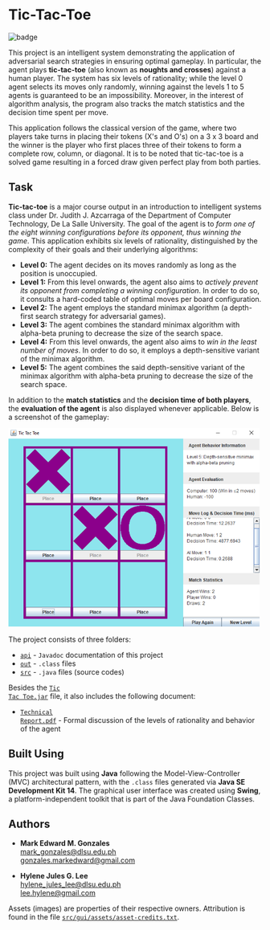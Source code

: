 # Tic-Tac-Toe

![badge](https://img.shields.io/badge/language-Java-orange.svg)

This project is an intelligent system demonstrating the application of adversarial search strategies in ensuring optimal gameplay. In particular, the agent plays <b>tic-tac-toe</b> (also known as <b>noughts and crosses</b>) against a human player. The system has six levels of rationality; while the level 0 agent selects its moves only randomly, winning against the levels 1 to 5 agents is guaranteed to be an impossibility. Moreover, in the interest of algorithm analysis, the program also tracks the match statistics and the decision time spent per move.

This application follows the classical version of the game, where two players take turns in placing their tokens (X's and O's) on a 3 x 3 board and the winner is the player who first places three of their tokens to form a complete row, column, or diagonal. It is to be noted that tic-tac-toe is a solved game resulting in a forced draw given perfect play from both parties.

## Task
<b>Tic-tac-toe</b> is a major course output in an introduction to intelligent systems class under Dr. Judith J. Azcarraga of the Department of Computer Technology, De La Salle University. The goal of the agent is to <i>form one of the eight winning configurations before its opponent, thus winning the game</i>. This application exhibits six levels of rationality, distinguished by the complexity of their goals and their underlying algorithms:
- <b>Level 0:</b> The agent decides on its moves randomly as long as the position is unoccupied. 
- <b>Level 1:</b> From this level onwards, the agent also aims to <i>actively prevent its opponent from completing a winning configuration</i>. In order to do so, it consults a hard-coded table of optimal moves per board configuration.
- <b>Level 2:</b> The agent employs the standard minimax algorithm (a depth-first search strategy for adversarial games).
- <b>Level 3:</b> The agent combines the standard minimax algorithm with alpha-beta pruning to decrease the size of the search space.
- <b>Level 4:</b> From this level onwards, the agent also aims to <i>win in the least number of moves</i>. In order to do so, it employs a depth-sensitive variant of the minimax algorithm.
- <b>Level 5:</b> The agent combines the said depth-sensitive variant of the minimax algorithm with alpha-beta pruning to decrease the size of the search space.

In addition to the <b>match statistics</b> and the <b>decision time of both players</b>, the <b>evaluation of the agent</b> is also displayed whenever applicable. Below is a screenshot of the gameplay: <br/>

<img src="https://github.com/memgonzales/tic-tac-toe/blob/master/system_screenshots/TicTacToe_1.PNG?raw=True" alt="Screenshot (Level 5)" width = 500> 

The project consists of three folders:

- [<code>api</code>](https://github.com/memgonzales/tic-tac-toe/tree/master/api) - <code>Javadoc</code> documentation of this project
- [<code>out</code>](https://github.com/memgonzales/tic-tac-toe/tree/master/out) - <code>.class</code> files
- [<code>src</code>](https://github.com/memgonzales/tic-tac-toe/tree/master/src) - <code>.java</code> files (source codes)

Besides the [<code>Tic Tac Toe.jar</code>](https://github.com/memgonzales/tic-tac-toe/blob/master/Tic%20Tac%20Toe.jar) file, it also includes the following document:
- [<code>Technical Report.pdf</code>](https://github.com/memgonzales/tic-tac-toe/blob/master/Technical%20Report.pdf) - Formal discussion of the levels of rationality and behavior of the agent

## Built Using
This project was built using <b>Java</b> following the Model-View-Controller (MVC) architectural pattern, with the <code>.class</code> files generated via <b>Java SE Development Kit 14</b>. The graphical user interface was created using <b>Swing</b>, a platform-independent toolkit that is part of the Java Foundation Classes. 

## Authors
- <b>Mark Edward M. Gonzales</b> <br/>
  mark_gonzales@dlsu.edu.ph <br/>
  gonzales.markedward@gmail.com <br/>
  
- <b>Hylene Jules G. Lee</b> <br/>
  hylene_jules_lee@dlsu.edu.ph <br/>
  lee.hylene@gmail.com
  
 Assets (images) are properties of their respective owners. Attribution is found in the file [<code>src/gui/assets/asset-credits.txt</code>](https://github.com/memgonzales/tic-tac-toe/blob/master/src/gui/assets/asset-credits.txt).
